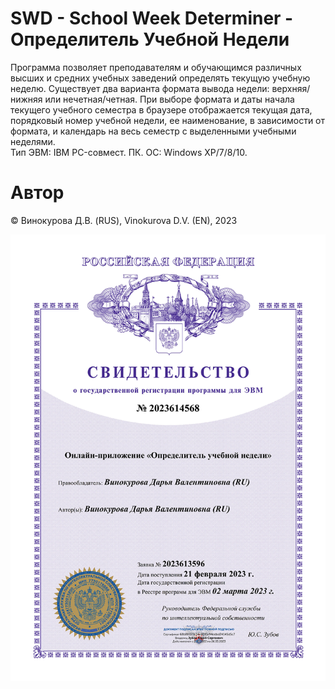 # SWD - School Week Determiner - Определитель Учебной Недели
Программа позволяет преподавателям и обучающимся различных высших и средних учебных
заведений определять текущую учебную неделю. Существует два варианта формата вывода
недели: верхняя/нижняя или нечетная/четная. При выборе формата и даты начала текущего
учебного семестра в браузере отображается текущая дата, порядковый номер учебной недели,
ее наименование, в зависимости от формата, и календарь на весь семестр с выделенными
учебными неделями. 
<br>Тип ЭВМ: IBM PC-совмест. ПК. ОС: Windows ХР/7/8/10.

# Автор
© Винокурова Д.В. (RUS), Vinokurova D.V. (EN), 2023

![Свидетельство на программу ЭВМ](./img/Свидетельство.png)

